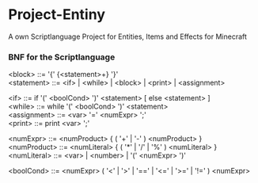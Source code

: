 # Project-Entiny
A own Scriptlanguage Project for Entities, Items and Effects for Minecraft

### BNF for the Scriptlanguage

\<block\> ::= '{' {\<statement\>+} '}' <br>
\<statement\> ::= \<if\> | \<while\> | \<block\> | \<print\> | \<assignment\>

\<if\> ::= if '(' \<boolCond\> ')' \<statement\> [ else \<statement\> ] <br>
\<while\> ::= while '(' \<boolCond\> ')' \<statement\> <br>
\<assignment\> ::= \<var\> '=' \<numExpr\> ';' <br>
\<print\> ::= print \<var\> ';' <br>

\<numExpr\> ::= \<numProduct\> { ( '+' | '-' ) \<numProduct\> } <br>
\<numProduct\> ::= \<numLiteral\> { ( '*' | '/' | '%' ) \<numLiteral\> } <br>
\<numLiteral\> ::= \<var\> | \<number\> | '(' \<numExpr\> ')'
  
\<boolCond\> ::= \<numExpr\> ( '<' | '>' | '==' | '<=' | '>=' | '!=' ) \<numExpr\> 
